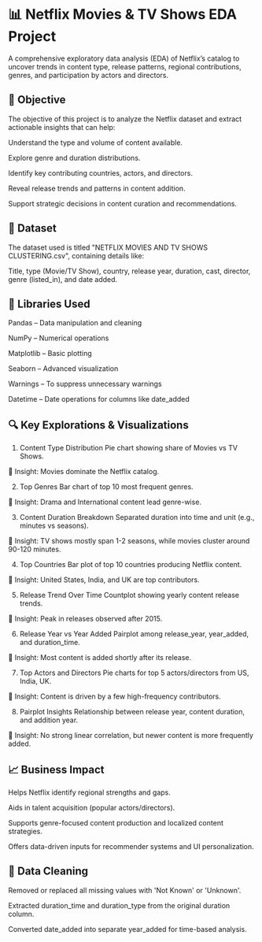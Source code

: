 # 📊 Netflix Movies & TV Shows EDA Project
A comprehensive exploratory data analysis (EDA) of Netflix’s catalog to uncover trends in content type, release patterns, regional contributions, genres, and participation by actors and directors.

## 🎯 Objective
The objective of this project is to analyze the Netflix dataset and extract actionable insights that can help:

Understand the type and volume of content available.

Explore genre and duration distributions.

Identify key contributing countries, actors, and directors.

Reveal release trends and patterns in content addition.

Support strategic decisions in content curation and recommendations.

## 📁 Dataset
The dataset used is titled "NETFLIX MOVIES AND TV SHOWS CLUSTERING.csv", containing details like:

Title, type (Movie/TV Show), country, release year, duration, cast, director, genre (listed_in), and date added.

## 🧰 Libraries Used
Pandas – Data manipulation and cleaning

NumPy – Numerical operations

Matplotlib – Basic plotting

Seaborn – Advanced visualization

Warnings – To suppress unnecessary warnings

Datetime – Date operations for columns like date_added

## 🔍 Key Explorations & Visualizations
1. Content Type Distribution
Pie chart showing share of Movies vs TV Shows.

📌 Insight: Movies dominate the Netflix catalog.

2. Top Genres
Bar chart of top 10 most frequent genres.

📌 Insight: Drama and International content lead genre-wise.

3. Content Duration Breakdown
Separated duration into time and unit (e.g., minutes vs seasons).

📌 Insight: TV shows mostly span 1-2 seasons, while movies cluster around 90-120 minutes.

4. Top Countries
Bar plot of top 10 countries producing Netflix content.

📌 Insight: United States, India, and UK are top contributors.

5. Release Trend Over Time
Countplot showing yearly content release trends.

📌 Insight: Peak in releases observed after 2015.

6. Release Year vs Year Added
Pairplot among release_year, year_added, and duration_time.

📌 Insight: Most content is added shortly after its release.

7. Top Actors and Directors
Pie charts for top 5 actors/directors from US, India, UK.

📌 Insight: Content is driven by a few high-frequency contributors.

8. Pairplot Insights
Relationship between release year, content duration, and addition year.

📌 Insight: No strong linear correlation, but newer content is more frequently added.

## 📈 Business Impact
Helps Netflix identify regional strengths and gaps.

Aids in talent acquisition (popular actors/directors).

Supports genre-focused content production and localized content strategies.

Offers data-driven inputs for recommender systems and UI personalization.

## 🧼 Data Cleaning
Removed or replaced all missing values with 'Not Known' or 'Unknown'.

Extracted duration_time and duration_type from the original duration column.

Converted date_added into separate year_added for time-based analysis.
